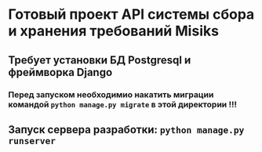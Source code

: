 # Готовый проект API системы сбора и хранения требований Misiks

## Требует установки БД Postgresql и фреймворка Django

### Перед запуском необходимио накатить миграции командой `python manage.py migrate` в этой директории !!!

## Запуск сервера разработки: `python manage.py runserver`